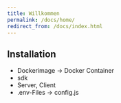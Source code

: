 ```yaml
---
title: Willkommen
permalink: /docs/home/
redirect_from: /docs/index.html
---
```


## Installation
- Dockerimage -> Docker Container
- sdk
- Server, Client
- .env-Files -> config.js 